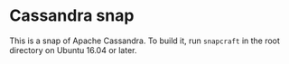 # Cassandra snap

This is a snap of Apache Cassandra. To build it, run `snapcraft` in the root directory on Ubuntu 16.04 or later.
